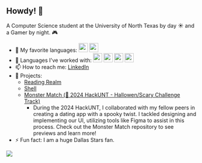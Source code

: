 ## Howdy! 🤠

A Computer Science student at the University of North Texas by day ☀ and a Gamer by night. 🎮

- 🔭 My favorite languages: <img src="https://upload.wikimedia.org/wikipedia/commons/thumb/1/18/C_Programming_Language.svg/217px-C_Programming_Language.svg.png" height="24"> <img src="https://upload.wikimedia.org/wikipedia/commons/thumb/1/18/ISO_C%2B%2B_Logo.svg/213px-ISO_C%2B%2B_Logo.svg.png" height="24">
- 🌱 Languages I've worked with: <img src="https://upload.wikimedia.org/wikipedia/commons/thumb/1/18/C_Programming_Language.svg/217px-C_Programming_Language.svg.png" height="24"> <img src="https://upload.wikimedia.org/wikipedia/commons/thumb/1/18/ISO_C%2B%2B_Logo.svg/213px-ISO_C%2B%2B_Logo.svg.png" height="24"> <img src="https://upload.wikimedia.org/wikipedia/commons/thumb/6/6a/JavaScript-logo.png/800px-JavaScript-logo.png" height ="24"> <img src="https://static-00.iconduck.com/assets.00/react-icon-512x512-u6e60ayf.png" height="24">
- 📫 How to reach me: [LinkedIn](https://www.linkedin.com/in/kathrynsheahen/)
- 💬 Projects:
  - <a href="https://github.com/thanetate/Reading-Realm">Reading Realm</a>
  - <a href="https://github.com/ksheahen/Shell">Shell</a>
  - <a href="https://github.com/thanetate/MERNhackUNT">Monster Match (🎃 2024 HackUNT - Hallowen/Scary Challenge Track)</a>
    -  During the 2024 HackUNT, I collaborated with my fellow peers in creating a dating app with a spooky twist. I tackled designing and implementing our UI, utilizing tools like Figma to              assist in this process. Check out the Monster Match repository to see previews and learn more!
- ⚡ Fun fact: I am a huge Dallas Stars fan.


<img src="https://media3.giphy.com/media/v1.Y2lkPTc5MGI3NjExOGlncnlmbmVkbGIwcmJla3M3MmN5NTZ0ZGg2bGRiNnd2cW03a2I3YSZlcD12MV9pbnRlcm5hbF9naWZfYnlfaWQmY3Q9Zw/nFNKW6PkyxugGkS0h6/giphy.webp">

<!--
**ksheahen/ksheahen** is a ✨ _special_ ✨ repository because its `README.md` (this file) appears on your GitHub profile.

Here are some ideas to get you started:
- 😄 Pronouns: She/Her
- 🤔 I’m looking for help with ...
- 👯 I’m looking to collaborate on ...
- 💬 Ask me about ...
- 🌱 I’m currently learning: <img src="https://upload.wikimedia.org/wikipedia/commons/thumb/6/6a/JavaScript-logo.png/800px-JavaScript-logo.png" height ="24"> <img src="https://static-00.iconduck.com/assets.00/react-icon-512x512-u6e60ayf.png" height="24"> <img src="https://static-00.iconduck.com/assets.00/linux-icon-2048x2048-sy06t4un.png" height="24">
-->
